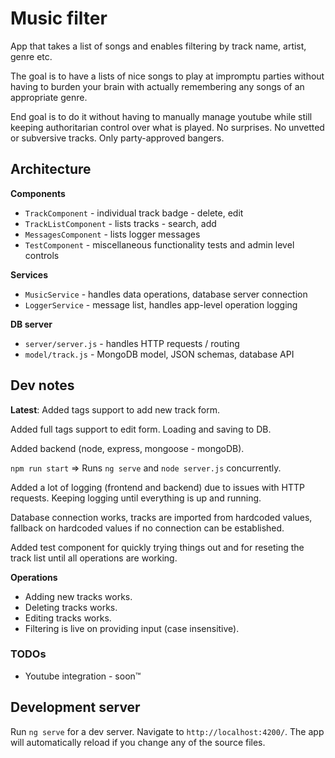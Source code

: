 # Music filter

App that takes a list of songs and enables filtering by track name, artist, genre etc.

The goal is to have a lists of nice songs to play at impromptu parties without having to burden your brain with actually remembering any songs of an appropriate genre.

End goal is to do it without having to manually manage youtube while still keeping authoritarian control over what is played. No surprises. No unvetted or subversive tracks. Only party-approved bangers.

## Architecture

**Components**
* `TrackComponent` - individual track badge - delete, edit
* `TrackListComponent` - lists tracks - search, add
* `MessagesComponent` - lists logger messages
* `TestComponent` - miscellaneous functionality tests and admin level controls

**Services**
* `MusicService` - handles data operations, database server connection
* `LoggerService` - message list, handles app-level operation logging

**DB server**
* `server/server.js` - handles HTTP requests / routing
* `model/track.js` - MongoDB model, JSON schemas, database API

## Dev notes

**Latest**: Added tags support to add new track form.

Added full tags support to edit form. Loading and saving to DB.

Added backend (node, express, mongoose - mongoDB).

`npm run start` => Runs `ng serve` and `node server.js` concurrently.

Added a lot of logging (frontend and backend) due to issues with HTTP requests. Keeping logging until everything is up and running.

Database connection works, tracks are imported from hardcoded values, fallback on hardcoded values if no connection can be established.

Added test component for quickly trying things out and for reseting the track list until all operations are working.

**Operations**
* Adding new tracks works.
* Deleting tracks works.
* Editing tracks works.
* Filtering is live on providing input (case insensitive).

### TODOs

* Youtube integration - soon™

## Development server

Run `ng serve` for a dev server. Navigate to `http://localhost:4200/`. The app will automatically reload if you change any of the source files.